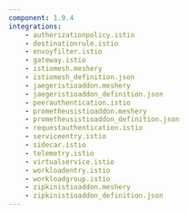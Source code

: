```yaml
---
component: 1.9.4
integrations:
    - authorizationpolicy.istio
    - destinationrule.istio
    - envoyfilter.istio
    - gateway.istio
    - istiomesh.meshery
    - istiomesh_definition.json
    - jaegeristioaddon.meshery
    - jaegeristioaddon_definition.json
    - peerauthentication.istio
    - prometheusistioaddon.meshery
    - prometheusistioaddon_definition.json
    - requestauthentication.istio
    - serviceentry.istio
    - sidecar.istio
    - telemetry.istio
    - virtualservice.istio
    - workloadentry.istio
    - workloadgroup.istio
    - zipkinistioaddon.meshery
    - zipkinistioaddon_definition.json
---
```

